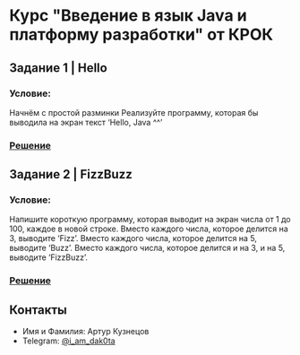 # Курс "Введение в язык Java и платформу разработки" от КРОК
## Задание 1 | Hello
### Условие:
Начнём с простой разминки
Реализуйте программу, которая бы выводила на экран текст ‘Hello, Java ^^’
### [Решение](https://github.com/I-am-DaKoTa/CROC_Java/tree/main/homework-1/task-1)
## Задание 2 | FizzBuzz
### Условие:
Напишите короткую программу, которая выводит на экран числа от 1 до 100, каждое в новой строке.
Вместо каждого числа, которое делится на 3, выводите ‘Fizz’.
Вместо каждого числа, которое делится на 5, выводите ‘Buzz’.
Вместо каждого числа, которое делится и на 3, и на 5, выводите ‘FizzBuzz’.
### [Решение](https://github.com/I-am-DaKoTa/CROC_Java/blob/main/homework-1/task-2)
## Контакты

- Имя и Фамилия: Артур Кузнецов
- Telegram: [@i_am_dak0ta](https://t.me/i_am_dak0ta)
